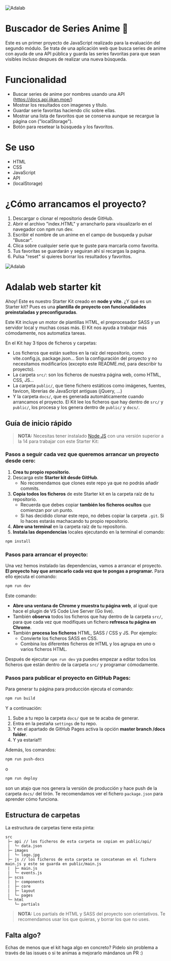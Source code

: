 ![Adalab](https://beta.adalab.es/resources/images/adalab-logo-155x61-bg-white.png)

# Buscador de Series Anime 🎴

Este es un primer proyecto de JavaScript realizado para la evaluación del segundo módulo. Se trata de una aplicación web que busca series de anime con ayuda de una API pública y guarda las series favoritas para que sean visibles incluso despues de realizar una nueva búsqueda.

# Funcionalidad

- Buscar series de anime por nombres usando una API (https://docs.api.jikan.moe/)
- Mostrar los resultados con imagenes y título.
- Guardar serie favoritas haciendo clic sobre ellas.
- Mostrar una lista de favoritos que se conserva aunque se recargue la página con ("localStorage").
- Botón para resetear la búsqueda y los favoritos.

# Se uso

- HTML
- CSS
- JavaScript
- API
- (localStorage)

# ¿Cómo arrancamos el proyecto?

1. Descargar o clonar el repositorio desde GitHub.
2. Abrir el archivo "index.HTML" y arrancharlo para visualizarlo en el navegador con npm run dev.
3. Escribir el nombre de un anime en el campo de busqueda y pulsar "Buscar".
4. Clica sobre cualquier serie que te guste para marcarla como favorita.
5. Tus favoritas se guardarán y seguiran ahí si recargas la pagina.
6. Pulsa "reset" si quieres borrar los resultados y favoritos.

<!-- **Roxana**
Estudiante de programación en formación.
Proyecto realizado como parte del aprendizaje en JavaScript, HTML y CSS. -->

![Adalab](https://beta.adalab.es/resources/images/adalab-logo-155x61-bg-white.png)

# Adalab web starter kit

Ahoy! Este es nuestro Starter Kit creado en **node y vite**. ¿Y qué es un Starter kit? Pues es una **plantilla de proyecto con funcionalidades preinstaladas y preconfiguradas**.

Este Kit incluye un motor de plantillas HTML, el preprocesador SASS y un servidor local y muchas cosas más. El Kit nos ayuda a trabajar más cómodamente, nos automatiza tareas.

En el Kit hay 3 tipos de ficheros y carpetas:

- Los ficheros que están sueltos en la raíz del repositorio, como vite.config.js, package.json... Son la configuración del proyecto y no necesitamos modificarlos (excepto este README.md, para describir tu proyecto).
- La carpeta `src/`: son los ficheros de nuestra página web, como HTML, CSS, JS...
- La carpeta `public/`, que tiene fichero estáticos como imágenes, fuentes, favicon, librerías de JavaScript antiguas (jQuery, ...)
- Y la carpeta `docs/`, que es generada automáticamente cuando arrancamos el proyecto. El Kit lee los ficheros que hay dentro de `src/` y `public/`, los procesa y los genera dentro de `public/` y `docs/`.

## Guía de inicio rápido

> **NOTA:** Necesitas tener instalado [Node JS](https://nodejs.org/) con una versión superior a la 14 para trabajar con este Starter Kit:

### Pasos a seguir cada vez que queremos arrancar un proyecto desde cero:

1. **Crea tu propio repositorio.**
1. Descarga este **Starter kit desde GitHub**.
   - No recomendamos que clones este repo ya que no podrás añadir commits.
1. **Copia todos los ficheros** de este Starter kit en la carpeta raíz de tu repositorio.
   - Recuerda que debes copiar **también los ficheros ocultos** que comienzan por un punto.
   - Si has decidido clonar este repo, no debes copiar la carpeta `.git`. Si lo haces estarás machacando tu propio repositorio.
1. **Abre una terminal** en la carpeta raíz de tu repositorio.
1. **Instala las dependencias** locales ejecutando en la terminal el comando:

```bash
npm install
```

### Pasos para arrancar el proyecto:

Una vez hemos instalado las dependencias, vamos a arrancar el proyecto. **El proyecto hay que arrancarlo cada vez que te pongas a programar.** Para ello ejecuta el comando:

```bash
npm run dev
```

Este comando:

- **Abre una ventana de Chrome y muestra tu página web**, al igual que hace el plugin de VS Code Live Server (Go live).
- También **observa** todos los ficheros que hay dentro de la carpeta `src/`, para que cada vez que modifiques un fichero **refresca tu página en Chrome**.
- También **procesa los ficheros** HTML, SASS / CSS y JS. Por ejemplo:
  - Convierte los ficheros SASS en CSS.
  - Combina los diferentes ficheros de HTML y los agrupa en uno o varios ficheros HTML.

Después de ejecutar `npm run dev` ya puedes empezar a editar todos los ficheros que están dentro de la carpeta `src/` y programar cómodamente.

### Pasos para publicar el proyecto en GitHub Pages:

Para generar tu página para producción ejecuta el comando:

```bash
npm run build
```

Y a continuación:

1. Sube a tu repo la carpeta `docs/` que se te acaba de generar.
1. Entra en la pestaña `settings` de tu repo.
1. Y en el apartado de GitHub Pages activa la opción **master branch /docs folder**.
1. Y ya estaría!!!

Además, los comandos:

```bash
npm run push-docs
```

o

```bash
npm run deploy
```

son un atajo que nos genera la versión de producción y hace push de la carpeta `docs/` del tirón. Te recomendamos ver el fichero `package.json` para aprender cómo funciona.

<!--
## Flujo de archivos con Gulp

Estas tareas de Gulp producen el siguiente flujo de archivos:

![Gulp flow](./gulp-flow.png)

## `gulpfile.js` y `config.json`

Nuestro **gulpfile.js** usa el fichero `config.json` de configuración con las rutas de los archivos a generar / observar.

De esta manera separarmos las acciones que están en `gulpfile.js` de la configuración de las acciones que están en `config.json`.
-->

## Estructura de carpetas

La estructura de carpetas tiene esta pinta:

```
src
 ├─ api // los ficheros de esta carpeta se copian en public/api/
 |  └─ data.json
 ├─ images
 |  └─ logo.jpg
 ├─ js // los ficheros de esta carpeta se concatenan en el fichero main.js y este se guarda en public/main.js
 |  ├─ main.js
 |  └─ events.js
 ├─ scss
 |  ├─ components
 |  ├─ core
 |  ├─ layout
 |  └─ pages
 └─ html
    └─ partials
```

> **NOTA:** Los partials de HTML y SASS del proyecto son orientativos. Te recomendamos usar los que quieras, y borrar los que no uses.

<!--
## Vídeotutoriales del Starter kit

- [Qué es, trabajar con la versión de desarrollo y rutas relativas](https://www.youtube.com/watch?v=XwvhXvBijos)
- [Migración de un proyecto, trabajar con la versión de producción y GitHub Pages](https://www.youtube.com/watch?v=qqGClcgt9Uc)
- [Motor de plantillas](https://www.youtube.com/watch?v=4GwXOJ045Zg)
-->

## Falta algo?

Echas de menos que el kit haga algo en concreto? Pidelo sin problema a través de las issues o si te animas a mejorarlo mándanos un PR :)

